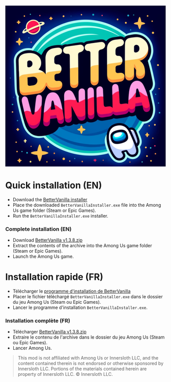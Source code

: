![Logo](https://github.com/EnoPM/EnoPM.BetterVanilla/blob/master/Images/BetterVanillaLogo.png)

# Quick installation (EN)
- Download the [BetterVanilla installer](https://github.com/EnoPM/EnoPM.BetterVanilla/releases/download/v1.2.1/BetterVanillaInstaller.exe)
- Place the downloaded `BetterVanillaInstaller.exe` file into the Among Us game folder (Steam or Epic Games).
- Run the `BetterVanillaInstaller.exe` installer.

### Complete installation (EN)
- Download [BetterVanilla v1.3.8.zip](https://github.com/EnoPM/EnoPM.BetterVanilla/releases/download/v1.3.8/BetterVanilla.v1.3.8.zip)
- Extract the contents of the archive into the Among Us game folder (Steam or Epic Games).
- Launch the Among Us game.

# Installation rapide (FR)
- Télécharger le [programme d'installation de BetterVanilla](https://github.com/EnoPM/EnoPM.BetterVanilla/releases/download/v1.2.1/BetterVanillaInstaller.exe)
- Placer le fichier téléchargé `BetterVanillaInstaller.exe` dans le dossier du jeu Among Us (Steam ou Epic Games).
- Lancer le programme d'installation `BetterVanillaInstaller.exe`.

### Installation complète (FR)
- Télécharger [BetterVanilla v1.3.8.zip](https://github.com/EnoPM/EnoPM.BetterVanilla/releases/download/v1.3.8/BetterVanilla.v1.3.8.zip)
- Extraire le contenu de l'archive dans le dossier du jeu Among Us (Steam ou Epic Games).
- Lancer Among Us.

> This mod is not affiliated with Among Us or Innersloth LLC, and the content contained therein is not endorsed or otherwise sponsored by Innersloth LLC. Portions of the materials contained herein are property of Innersloth LLC. © Innersloth LLC.
